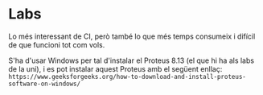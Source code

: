 # Labs
Lo més interessant de CI, però també lo que més temps consumeix i difícil de que funcioni tot com vols.

S'ha d'usar Windows per tal d'instalar el Proteus 8.13 (el que hi ha als labs de la uni), i es pot instalar aquest Proteus amb el següent enllaç: `https://www.geeksforgeeks.org/how-to-download-and-install-proteus-software-on-windows/`
